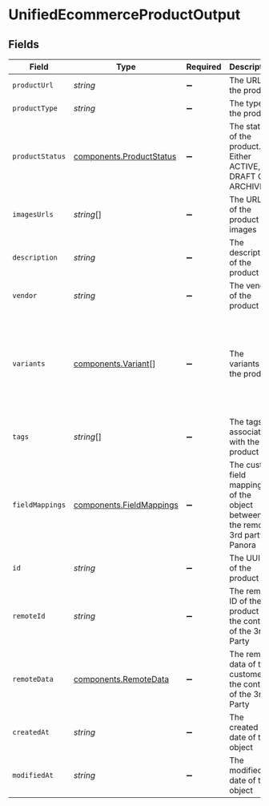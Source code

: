 # UnifiedEcommerceProductOutput


## Fields

| Field                                                                                                          | Type                                                                                                           | Required                                                                                                       | Description                                                                                                    | Example                                                                                                        |
| -------------------------------------------------------------------------------------------------------------- | -------------------------------------------------------------------------------------------------------------- | -------------------------------------------------------------------------------------------------------------- | -------------------------------------------------------------------------------------------------------------- | -------------------------------------------------------------------------------------------------------------- |
| `productUrl`                                                                                                   | *string*                                                                                                       | :heavy_minus_sign:                                                                                             | The URL of the product                                                                                         | https://product_url/tee                                                                                        |
| `productType`                                                                                                  | *string*                                                                                                       | :heavy_minus_sign:                                                                                             | The type of the product                                                                                        | teeshirt                                                                                                       |
| `productStatus`                                                                                                | [components.ProductStatus](../../models/components/productstatus.md)                                           | :heavy_minus_sign:                                                                                             | The status of the product. Either ACTIVE, DRAFT OR ARCHIVED.                                                   | ACTIVE                                                                                                         |
| `imagesUrls`                                                                                                   | *string*[]                                                                                                     | :heavy_minus_sign:                                                                                             | The URLs of the product images                                                                                 | [<br/>"https://myproduct/image"<br/>]                                                                          |
| `description`                                                                                                  | *string*                                                                                                       | :heavy_minus_sign:                                                                                             | The description of the product                                                                                 | best tee ever                                                                                                  |
| `vendor`                                                                                                       | *string*                                                                                                       | :heavy_minus_sign:                                                                                             | The vendor of the product                                                                                      | vendor_extern                                                                                                  |
| `variants`                                                                                                     | [components.Variant](../../models/components/variant.md)[]                                                     | :heavy_minus_sign:                                                                                             | The variants of the product                                                                                    | [<br/>{<br/>"title": "teeshirt",<br/>"price": 20,<br/>"sku": "3",<br/>"options": null,<br/>"weight": 10,<br/>"inventory_quantity": 100<br/>}<br/>] |
| `tags`                                                                                                         | *string*[]                                                                                                     | :heavy_minus_sign:                                                                                             | The tags associated with the product                                                                           | [<br/>"tag_1"<br/>]                                                                                            |
| `fieldMappings`                                                                                                | [components.FieldMappings](../../models/components/fieldmappings.md)                                           | :heavy_minus_sign:                                                                                             | The custom field mappings of the object between the remote 3rd party & Panora                                  | {<br/>"fav_dish": "broccoli",<br/>"fav_color": "red"<br/>}                                                     |
| `id`                                                                                                           | *string*                                                                                                       | :heavy_minus_sign:                                                                                             | The UUID of the product                                                                                        | 801f9ede-c698-4e66-a7fc-48d19eebaa4f                                                                           |
| `remoteId`                                                                                                     | *string*                                                                                                       | :heavy_minus_sign:                                                                                             | The remote ID of the product in the context of the 3rd Party                                                   | id_1                                                                                                           |
| `remoteData`                                                                                                   | [components.RemoteData](../../models/components/remotedata.md)                                                 | :heavy_minus_sign:                                                                                             | The remote data of the customer in the context of the 3rd Party                                                | {<br/>"fav_dish": "broccoli",<br/>"fav_color": "red"<br/>}                                                     |
| `createdAt`                                                                                                    | *string*                                                                                                       | :heavy_minus_sign:                                                                                             | The created date of the object                                                                                 | 2024-10-01T12:00:00Z                                                                                           |
| `modifiedAt`                                                                                                   | *string*                                                                                                       | :heavy_minus_sign:                                                                                             | The modified date of the object                                                                                | 2024-10-01T12:00:00Z                                                                                           |